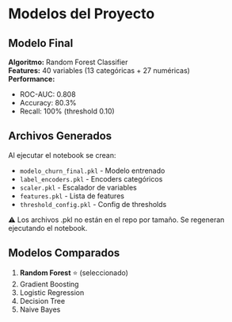 
# Modelos del Proyecto

## Modelo Final

**Algoritmo:** Random Forest Classifier  
**Features:** 40 variables (13 categóricas + 27 numéricas)  
**Performance:**
- ROC-AUC: 0.808
- Accuracy: 80.3%
- Recall: 100% (threshold 0.10)

## Archivos Generados

Al ejecutar el notebook se crean:
- `modelo_churn_final.pkl` - Modelo entrenado
- `label_encoders.pkl` - Encoders categóricos
- `scaler.pkl` - Escalador de variables
- `features.pkl` - Lista de features
- `threshold_config.pkl` - Config de thresholds

⚠️ Los archivos .pkl no están en el repo por tamaño. Se regeneran ejecutando el notebook.

## Modelos Comparados

1. **Random Forest** ⭐ (seleccionado)
2. Gradient Boosting
3. Logistic Regression
4. Decision Tree
5. Naive Bayes
